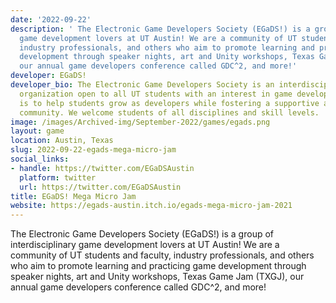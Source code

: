 ```yaml
---
date: '2022-09-22'
description: ' The Electronic Game Developers Society (EGaDS!) is a group of interdisciplinary
  game development lovers at UT Austin! We are a community of UT students and faculty,
  industry professionals, and others who aim to promote learning and practicing game
  development through speaker nights, art and Unity workshops, Texas Game Jam (TXGJ),
  our annual game developers conference called GDC^2, and more!'
developer: EGaDS!
developer_bio: The Electronic Game Developers Society is an interdisciplinary student
  organization open to all UT students with an interest in game development. Our mission
  is to help students grow as developers while fostering a supportive and welcoming
  community. We welcome students of all disciplines and skill levels.
image: /images/Archived-img/September-2022/games/egads.png
layout: game
location: Austin, Texas
slug: 2022-09-22-egads-mega-micro-jam
social_links:
- handle: https://twitter.com/EGaDSAustin
  platform: twitter
  url: https://twitter.com/EGaDSAustin
title: EGaDS! Mega Micro Jam
website: https://egads-austin.itch.io/egads-mega-micro-jam-2021
---
```


 The Electronic Game Developers Society (EGaDS!) is a group of interdisciplinary game development lovers at UT Austin! We are a community of UT students and faculty, industry professionals, and others who aim to promote learning and practicing game development through speaker nights, art and Unity workshops, Texas Game Jam (TXGJ), our annual game developers conference called GDC^2, and more!